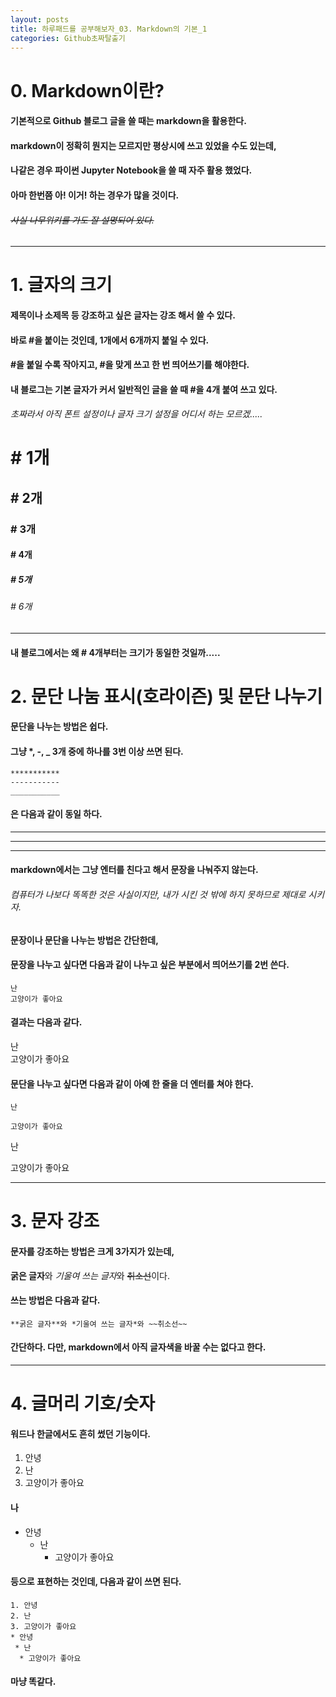 ```yaml
---
layout: posts
title: 하루패드를 공부해보자_03. Markdown의 기본_1  
categories: Github초짜탈출기
---
```

# 0. Markdown이란? 
#### 기본적으로 Github 블로그 글을 쓸 때는 markdown을 활용한다. 
#### markdown이 정확히 뭔지는 모르지만 평상시에 쓰고 있었을 수도 있는데, 
#### 나같은 경우 파이썬 Jupyter Notebook을 쓸 때 자주 활용 했었다. 
#### 아마 한번쯤 아! 이거! 하는 경우가 많을 것이다. 
###### ~~사실 나무위키를 가도 잘 설명되어 있다.~~

---
# 1. 글자의 크기 
#### 제목이나 소제목 등 강조하고 싶은 글자는 강조 해서 쓸 수 있다. 
#### 바로 #을 붙이는 것인데, 1개에서 6개까지 붙일 수 있다. 
#### #을 붙일 수록 작아지고, #을 맞게 쓰고 한 번 띄어쓰기를 해야한다. 
#### 내 블로그는 기본 글자가 커서 일반적인 글을 쓸 때 #을 4개 붙여 쓰고 있다. 
###### 초짜라서 아직 폰트 설정이나 글자 크기 설정을 어디서 하는 모르겠.....
# # 1개 
## # 2개 
### # 3개
#### # 4개
##### # 5개
###### # 6개 
---
#### 내 블로그에서는 왜 # 4개부터는 크기가 동일한 것일까.....

# 2. 문단 나눔 표시(호라이즌) 및 문단 나누기 
#### 문단을 나누는 방법은 쉽다. 
#### 그냥 *, -, _ 3개 중에 하나를 3번 이상 쓰면 된다. 
```
***********
-----------
___________
```
#### 은 다음과 같이 동일 하다. 
***********
-----------
___________

#### markdown에서는 그냥 엔터를 친다고 해서 문장을 나눠주지 않는다. 
###### 컴퓨터가 나보다 똑똑한 것은 사실이지만, 내가 시킨 것 밖에 하지 못하므로 제대로 시키자. 
#### 문장이나 문단을 나누는 방법은 간단한데, 
#### 문장을 나누고 싶다면 다음과 같이 나누고 싶은 부분에서 띄어쓰기를 2번 쓴다. 
```
난  
고양이가 좋아요 
```
#### 결과는 다음과 같다. 
난  
고양이가 좋아요 

#### 문단을 나누고 싶다면 다음과 같이 아예 한 줄을 더 엔터를 쳐야 한다. 
```
난

고양이가 좋아요
```
난 

고양이가 좋아요 

---
# 3. 문자 강조 
#### 문자를 강조하는 방법은 크게 3가지가 있는데, 
**굵은 글자**와 *기울여 쓰는 글자*와 ~~취소선~~이다. 
#### 쓰는 방법은 다음과 같다. 
```
**굵은 글자**와 *기울여 쓰는 글자*와 ~~취소선~~
```
#### 간단하다. 다만, markdown에서 아직 글자색을 바꿀 수는 없다고 한다. 

---

# 4. 글머리 기호/숫자
#### 워드나 한글에서도 흔히 썼던 기능이다. 
1. 안녕
2. 난
3. 고양이가 좋아요 
#### 나 
* 안녕 
    * 난 
        * 고양이가 좋아요 

#### 등으로 표현하는 것인데, 다음과 같이 쓰면 된다. 
```
1. 안녕
2. 난 
3. 고양이가 좋아요 
* 안녕 
 * 난
  * 고양이가 좋아요 
```
#### 마냥 똑같다. 